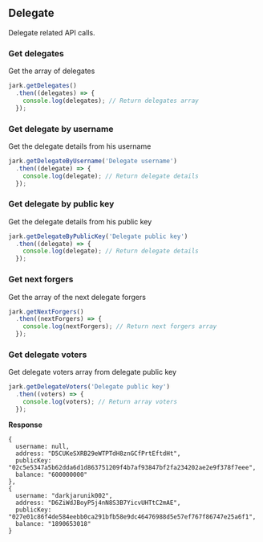 ## Delegate
Delegate related API calls.

### Get delegates
Get the array of delegates

```js
jark.getDelegates()
  .then((delegates) => {
    console.log(delegates); // Return delegates array
  });
```

### Get delegate by username
Get the delegate details from his username

```js
jark.getDelegateByUsername('Delegate username')
  .then((delegate) => {
    console.log(delegate); // Return delegate details
  });
```

### Get delegate by public key
Get the delegate details from his public key

```js
jark.getDelegateByPublicKey('Delegate public key')
  .then((delegate) => {
    console.log(delegate); // Return delegate details
  });
```

### Get next forgers
Get the array of the next delegate forgers

```js
jark.getNextForgers()
  .then((nextForgers) => {
    console.log(nextForgers); // Return next forgers array
  });
```

### Get delegate voters
Get delegate voters array from delegate public key

```js
jark.getDelegateVoters('Delegate public key')
  .then((voters) => {
    console.log(voters); // Return array voters
  });
```
**Response**
```
{
  username: null,
  address: "D5CUKeSXRB29eWTPTdH8znGCfPrtEftdHt",
  publicKey: "02c5e5347a5b62dda6d1d863751209f4b7af93847bf2fa234202ae2e9f378f7eee",
  balance: "600000000"
},
{
  username: "darkjarunik002",
  address: "D6ZiWdJBoyP5j4nN8S3B7YicvUHTtC2mAE",
  publicKey: "027e01c86f4de584eebb0ca291bfb58e9dc46476988d5e57ef767f86747e25a6f1",
  balance: "1890653018"
}
```
